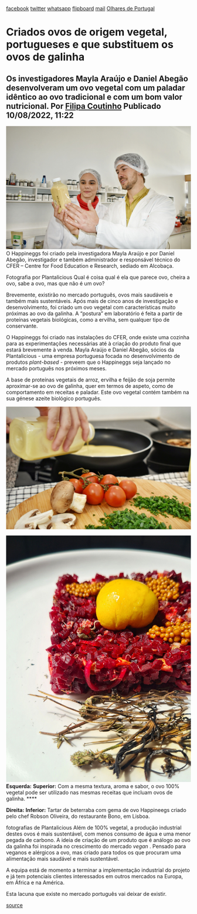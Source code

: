 [facebook](https://www.facebook.com/sharer/sharer.php?u=https%3A%2F%2Fwww.natgeo.pt%2Fciencia%2F2022%2F08%2Fcriados-ovos-de-origem-vegetal-portugueses-e-que-substituem-os-ovos-de-galinha) [twitter](https://twitter.com/share?url=https%3A%2F%2Fwww.natgeo.pt%2Fciencia%2F2022%2F08%2Fcriados-ovos-de-origem-vegetal-portugueses-e-que-substituem-os-ovos-de-galinha&via=natgeo&text=Criados%20ovos%20de%20origem%20vegetal%2C%20portugueses%20e%20que%20substituem%20os%20ovos%20de%20galinha) [whatsapp](https://web.whatsapp.com/send?text=https%3A%2F%2Fwww.natgeo.pt%2Fciencia%2F2022%2F08%2Fcriados-ovos-de-origem-vegetal-portugueses-e-que-substituem-os-ovos-de-galinha) [flipboard](https://share.flipboard.com/bookmarklet/popout?v=2&title=Criados%20ovos%20de%20origem%20vegetal%2C%20portugueses%20e%20que%20substituem%20os%20ovos%20de%20galinha&url=https%3A%2F%2Fwww.natgeo.pt%2Fciencia%2F2022%2F08%2Fcriados-ovos-de-origem-vegetal-portugueses-e-que-substituem-os-ovos-de-galinha) [mail](mailto:?subject=NatGeo&body=https%3A%2F%2Fwww.natgeo.pt%2Fciencia%2F2022%2F08%2Fcriados-ovos-de-origem-vegetal-portugueses-e-que-substituem-os-ovos-de-galinha%20-%20Criados%20ovos%20de%20origem%20vegetal%2C%20portugueses%20e%20que%20substituem%20os%20ovos%20de%20galinha) [Olhares de Portugal](https://www.natgeo.pt/olhares-de-portugal) 
# Criados ovos de origem vegetal, portugueses e que substituem os ovos de galinha 
## Os investigadores Mayla Araújo e Daniel Abegão desenvolveram um ovo vegetal com um paladar idêntico ao ovo tradicional e com um bom valor nutricional. Por [Filipa Coutinho](https://www.natgeo.pt/autor/filipa-coutinho) Publicado 10/08/2022, 11:22 
![Equipa do Happineggs ](img/files_styles_image_00_public_dsc01_0.jpeg)
O Happineggs foi criado pela investigadora Mayla Araújo e por Daniel Abegão, investigador e também administrador e responsável técnico do CFER – Centre for Food Education e Research, sediado em Alcobaça. 

Fotografia por Plantalicious Qual é coisa qual é ela que parece ovo, cheira a ovo, sabe a ovo, mas que não é um ovo? 

Brevemente, existirão no mercado português, ovos mais saudáveis e também mais sustentáveis. Após mais de cinco anos de investigação e desenvolvimento, foi criado um ovo vegetal com características muito próximas ao ovo da galinha. A “postura” em laboratório é feita a partir de proteínas vegetais biológicas, como a ervilha, sem qualquer tipo de conservante. 

O Happineggs foi criado nas instalações do CFER, onde existe uma cozinha para as experimentações necessárias até à criação do produto final que estará brevemente à venda. Mayla Araújo e Daniel Abegão, sócios da Plantalicious - uma empresa portuguesa focada no desenvolvimento de produtos _plant-based -_ preveem que o Happineggs seja lançado no mercado português nos próximos meses. 

A base de proteínas vegetais de arroz, ervilha e feijão de soja permite aproximar-se ao ovo de galinha, quer em termos de aspeto, como de comportamento em receitas e paladar. Este ovo vegetal contém também na sua génese azeite biológico português. 

![Happineggs](img/files_styles_image_00_public_dsc0_01_custom.jpeg)

![Tartar de beterraba com gema de ovo Happineegs](img/files_styles_image_00_public_tartar_de_beterraba_com_gema_de_ovo_vegetal_preparada_como_o_ovo_vegetal_pelo_chef_robson_oliveira_foto_gabrielle_muniz.jpeg)
**Esquerda:** **Superior:** Com a mesma textura, aroma e sabor, o ovo 100% vegetal pode ser utilizado nas mesmas receitas que incluam ovos de galinha. **** 

**Direita:** **Inferior:** Tartar de beterraba com gema de ovo Happineegs criado pelo chef Robson Oliveira, do restaurante Bono, em Lisboa. 

fotografias de Plantalicious Além de 100% vegetal, a produção industrial destes ovos é mais sustentável, com menos consumo de água e uma menor pegada de carbono. A ideia de criação de um produto que é análogo ao ovo da galinha foi inspirada no crescimento do mercado _vegan_ . Pensado para veganos e alérgicos a ovo, mas criado para todos os que procuram uma alimentação mais saudável e mais sustentável. 

A equipa está de momento a terminar a implementação industrial do projeto e já tem potenciais clientes interessados em outros mercados na Europa, em África e na América. 

Esta lacuna que existe no mercado português vai deixar de existir. 



[source](https://www.natgeo.pt/ciencia/2022/08/criados-ovos-de-origem-vegetal-portugueses-e-que-substituem-os-ovos-de-galinha)